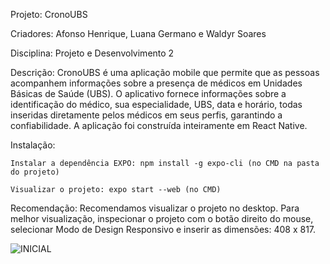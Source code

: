 Projeto: CronoUBS

Criadores: 
Afonso Henrique, Luana Germano e Waldyr Soares

Disciplina: 
Projeto e Desenvolvimento 2

Descrição:
CronoUBS é uma aplicação mobile que permite que as pessoas acompanhem informações sobre a presença de médicos em Unidades Básicas de Saúde (UBS). O aplicativo fornece informações sobre a identificação do médico, sua especialidade, UBS, data e horário, todas inseridas diretamente pelos médicos em seus perfis, garantindo a confiabilidade. A aplicação foi construída inteiramente em React Native.

Instalação:

    Instalar a dependência EXPO: npm install -g expo-cli (no CMD na pasta do projeto)
    
    Visualizar o projeto: expo start --web (no CMD)

Recomendação:
Recomendamos visualizar o projeto no desktop. Para melhor visualização, inspecionar o projeto com o botão direito do mouse, selecionar Modo de Design Responsivo e inserir as dimensões: 408 x 817.

![INICIAL](https://user-images.githubusercontent.com/97638604/216843420-a335c6c4-e384-4a8a-b0d0-9fb94a9e4d6b.png)
